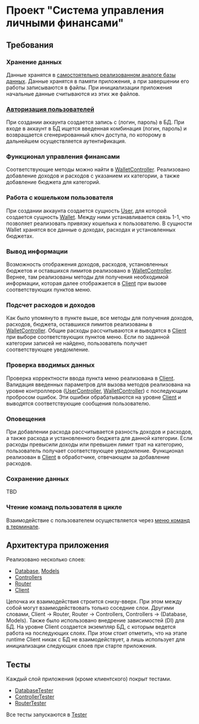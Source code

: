 # Проект "Система управления личными финансами"


## Требования

### Хранение данных

Данные хранятся в [самостоятельно реализованном аналоге базы данных](./src/Database/Database.java). Данные хранятся в памяти приложения,
а при завершении его работы записываются в файлы. При инициализации приложения начальные данные считываются 
из этих же файлов.

### [Авторизация пользователей](./src/Controllers/UserController.java)

При создании аккаунта создается запись с (логин, пароль) в БД.
При входе в аккаунт в БД ищется введенная комбинация (логин, пароль) и возвращается сгенерированный ключ доступа,
по которому в дальнейшем осуществляется аутентификация. 

### Функционал управления финансами

Соответствующие методы можно найти в [WalletController](./src/Controllers/WalletController.java).
Реализовано добавление доходов и расходов с указанием их категории, а также добавление бюджета для категорий. 

### Работа с кошельком пользователя 

При создании аккаунта создается сущность [User](./src/Models/UserModel.java), для которой создается сущность [Wallet](./src/Models/WalletModel.java). Между ними 
устанавливается связь 1-1, что позволяет реализовать привязку кошелька к пользователю. В сущности Wallet хранятся все данные о доходах, расходах
и установленных бюджетах. 

### Вывод информации

Возможность отображения доходов, расходов, установленных бюджетов и оставшихся лимитов реализовано в [WalletController](./src/Controllers/WalletController.java).
Вернее, там реализованы методы для получения необходимой информации, которая далее отображается в [Client](./src/Client.java) при вызове соответствующих 
пунктов меню. 

### Подсчет расходов и доходов

Как было упомянуто в пункте выше, все методы для получения доходов, расходов, бюджета, оставшихся лимитов реализованы в 
[WalletController](./src/Controllers/WalletController.java). Общие расходы рассчитываются и выводятся в [Client](./src/Client.java)
при выборе соответствующих пунктов меню. Если по заданной категории записей не найдено, пользователь получает соответствующее уведомление. 

### Проверка вводимых данных

Проверка корректности ввода пункта меню реализована в [Client](./src/Client.java). Валидация введенных параметров для вызова методов
реализована на уровне контроллеров ([UserController](./src/Controllers/UserController.java), [WalletController](./src/Controllers/WalletController.java)) 
с последующим пробросом ошибок. Эти ошибки обрабатываются на уровне [Client](./src/Client.java) и выводятся соответствующие сообщения пользователю.

### Оповещения

При добавлении расхода рассчитывается разность доходов и расходов, а также расхода и установленного
бюджета для данной категории. Если расходы превысили доходы или превышен лимит трат
на категорию, пользователь получает соответствующее уведомление. Функционал реализован
в [Client](./src/Client.java) в обработчике, отвечающем за добавление расходов. 

### Сохранение данных

TBD

### Чтение команд пользователя в цикле

Взаимодействие с пользователем осуществляется через [меню команд в терминале](./src/Client.java).


## Архитектура приложения

Реализовано несколько слоев:
- [Database](./src/Database), [Models](./src/Models)
- [Controllers](./src/Controllers)
- [Router](./src/Router)
- [Client](./src/Client.java)

Цепочка их взаимодействия строится снизу-вверх. При этом между собой могут взаимодействовать
только соседние слои. Другими словами, Client -> Router, Router -> Controllers, Controllers -> (Database, Models).
Также было использовано внедрение зависимостей (DI) для БД. На уровне Client создается экземпляр БД, с которым
ведется работа на последующих слоях. При этом стоит отметить, что на этапе runtime Client никак с БД не взаимодействует, 
а лишь использует для инициализации следующих слоев при старте приложения.

## Тесты

Каждый слой приложения (кроме клиентского) покрыт тестами.

- [DatabaseTester](./src/Database/DatabaseTester.java)
- [ControllerTester](./src/Controllers/ControllerTester.java)
- [RouterTester](./src/Router/RouterTester.java)

Все тесты запускаются в [Tester](./src/Tester.java)